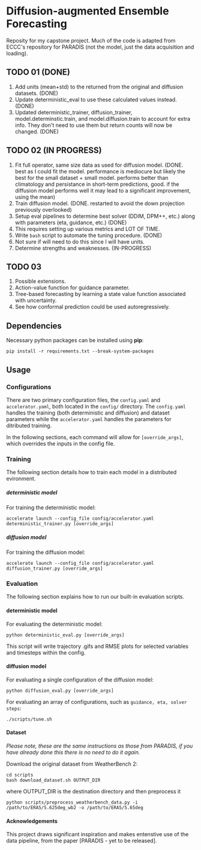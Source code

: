 # Diffusion-augmented Ensemble Forecasting

Reposity for my capstone project. Much of the code is adapted from ECCC's repository for PARADIS (not the model, just the data acquisition and loading). 

## TODO 01 (DONE)
1. Add units (mean+std) to the returned from the original and diffusion datasets. (DONE)
2. Update deterministic_eval to use these calculated values instead. (DONE)
3. Updated deterministic_trainer, diffusion_trainer, model.determinstic.train, and model.diffusion.train to account for extra info. They don't need to use them but return counts will now be changed. (DONE)

## TODO 02 (IN PROGRESS)
1. Fit full operator, same size data as used for diffusion model. (DONE. best as I could fit the model. performance is mediocure but likely the best for the small dataset + small model. performs better than climatology and persistance in short-term predictions, good. if the diffusion model performs well it may lead to a significant improvement, using the mean)
2. Train diffusion model. (DONE. restarted to avoid the down projection previously overlooked)
3. Setup eval pipelines to determine best solver (DDIM, DPM++, etc.) along with parameters (eta, guidance, etc.) (DONE)
  1. This requires setting up various metrics and LOT OF TIME.
4. Write `bash` script to automate the tuning procedure. (DONE)
  1. Not sure if will need to do this since I will have units.
4. Determine strengths and weaknesses. (IN-PROGRESS)

## TODO 03
1. Possible extensions.
  1. Action-value function for guidance parameter.
  2. Tree-based forecasting by learning a state value function associated with uncertainty.
2. See how conformal prediction could be used autoregressively.

## Dependencies
Necessary python packages can be installed using **pip**:

```
pip install -r requirements.txt --break-system-packages
```

## Usage
### Configurations
There are two primary configuration files, the `config.yaml` and `accelerator.yaml`, both located in the `config/` directory.
The `config.yaml` handles the training (both deterministic and diffusion) and dataset parameters while the `accelerator.yaml` handles the parameters for ditributed training.

In the following sections, each command will allow for `[override_args]`, which overrides the inputs in the config file.


### Training
The following section details how to train each model in a distributed evironment.

##### deterministic model

For training the deterministic model:
```
accelerate launch --config_file config/accelerator.yaml deterministic_trainer.py [override_args]
```

##### diffusion model

For training the diffusion model:
```
accelerate launch --config_file config/accelerator.yaml diffusion_trainer.py [override_args]
```

### Evaluation
The following section explains how to run our built-in evaluation scripts.

#### deterministic model

For evaluating the deterministic model:
```
python deterministic_eval.py [override_args]
```

This script will write trajectory .gifs and RMSE plots for selected variables and timesteps within the config.

#### diffusion model

For evaluating a single configuration of the diffusion model:
```
python diffusion_eval.py [override_args]
```

For evaluating an array of configurations, such as `guidance, eta, solver steps`:
```
./scripts/tune.sh
```

#### Dataset 
*Please note, these are the same instructions as those from PARADIS, if you have already done this there is no need to do it again.*

Download the original dataset from WeatherBench 2:

```
cd scripts
bash download_dataset.sh OUTPUT_DIR
```
where OUTPUT_DIR is the destination directory and then preprocess it

```
python scripts/preprocess_weatherbench_data.py -i /path/to/ERA5/5.625deg_wb2 -o /path/to/ERA5/5.65deg
```

     
#### Acknowledgements

This project draws significant inspiration and makes entenstive use of the data pipeline, from the paper [PARADIS - yet to be released].
